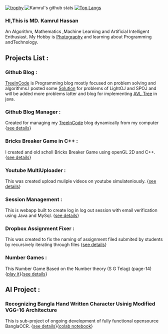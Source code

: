 [![trophy](https://github-profile-trophy.vercel.app/?username=ryo-ma&row=1)](https://github.com/ryo-ma/github-profile-trophy)
![Kamrul's github stats](https://github-readme-stats.vercel.app/api?username=kamrul1157024&count_private=true)
[![Top Langs](https://github-readme-stats.vercel.app/api/top-langs/?username=kamrul1157024&langs_count=8&hide=html,css&layout=compact)](https://github.com/kamrul1157024/github-readme-stats)

### HI,This is MD. Kamrul Hassan 
An Algorithm, Mathematics ,Machine Learning and Artificial Intelligent Enthusiast. My Hobby is [Photography](https://sites.google.com/view/kamrul1157024/photography) and learning about Programming andTechnology.
## Projects List :
### Github Blog : 
   [TreeInCode](https://kamrul1157024.github.io/) is Programming blog mostly focused on problem solving and algorithms.I posted some [Solution](https://kamrul1157024.github.io/Solution_Searcher/output.html) for problems of LightOJ and SPOJ and will be added more problems latter and blog for implementing [AVL Tree](https://kamrul1157024.github.io/tutorials/Avl%20tree/avl_tree.html) in java.

### Github Blog Manager :  
   Created for managing my [TreeInCode](https://kamrul1157024.github.io/) blog dynamically from my computer
   {[see details](https://github.com/kamrul1157024/Blog-Management)}
   
### Bricks Breaker Game in C++ :
   I created and old scholl Bricks Breaker Game using openGL 2D and C++. 
   {[see details](https://github.com/kamrul1157024/bircks_breaker_using_c)}
   
### Youtube MultiUploader : 
   This was created upload muliple videos on youtube simulateniously. 
   {[see details](https://github.com/kamrul1157024/tubeUpload)}
   
### Session Management : 
   This is webapp built to create log in log out session with email verification using Java and MySql.
   {[see details](https://github.com/kamrul1157024/JAVASeverlet)}
### Dropbox Assignment Fixer :
   This was created to fix the naming of assignment filed submited by students by recursively iterating through files 
   {[see details](https://github.com/kamrul1157024/Dropbox_AssignmentFixer)}
### Number Games : 
  This Number Game Based on the Number theory (S G Telag) (page-14)     {[play it](https://sites.google.com/view/kamrul1157024/fun/numbergame)}{[see details](https://github.com/kamrul1157024/NumberGame)}
## AI Project :
### Recognizing Bangla Hand Written Character Usinig Modified VGG-16 Architecture 
This is sub-project of ongoing development of fully functional opensource BanglaOCR. 
{[see details](https://sites.google.com/view/kamrul1157024/projects/ai/bangla-character-recognition)}{[colab notebook](https://colab.research.google.com/drive/1sGOqpF5XOfQ9-6xuigj21zmv6tLJ2a2j#scrollTo=fqkyssD-kU_T&uniqifier=4)}


